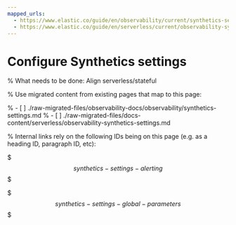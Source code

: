 ```yaml
---
mapped_urls:
  - https://www.elastic.co/guide/en/observability/current/synthetics-settings.html
  - https://www.elastic.co/guide/en/serverless/current/observability-synthetics-settings.html
---
```


# Configure Synthetics settings

% What needs to be done: Align serverless/stateful

% Use migrated content from existing pages that map to this page:

% - [ ] ./raw-migrated-files/observability-docs/observability/synthetics-settings.md
% - [ ] ./raw-migrated-files/docs-content/serverless/observability-synthetics-settings.md

% Internal links rely on the following IDs being on this page (e.g. as a heading ID, paragraph ID, etc):

$$$synthetics-settings-alerting$$$

$$$synthetics-settings-global-parameters$$$